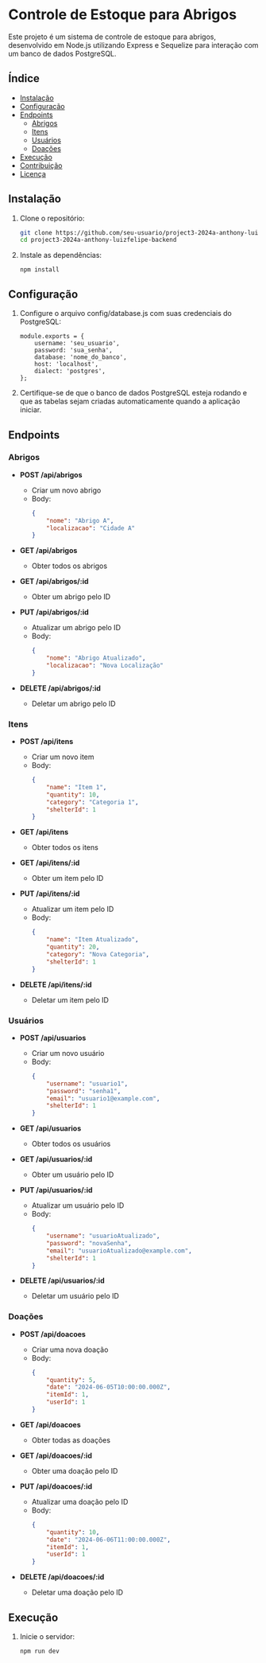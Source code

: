 # Controle de Estoque para Abrigos

Este projeto é um sistema de controle de estoque para abrigos, desenvolvido em Node.js utilizando Express e Sequelize para interação com um banco de dados PostgreSQL.

## Índice

- [Instalação](#instalação)
- [Configuração](#configuração)
- [Endpoints](#endpoints)
  - [Abrigos](#abrigos)
  - [Itens](#itens)
  - [Usuários](#usuários)
  - [Doações](#doações)
- [Execução](#execução)
- [Contribuição](#contribuição)
- [Licença](#licença)

## Instalação

1. Clone o repositório:
   ```bash
   git clone https://github.com/seu-usuario/project3-2024a-anthony-luizfelipe-backend.git
   cd project3-2024a-anthony-luizfelipe-backend

2. Instale as dependências:
   
    ```
   npm install
## Configuração 

1. Configure o arquivo config/database.js com suas credenciais do PostgreSQL:

    ```
    module.exports = {
        username: 'seu_usuario',
        password: 'sua_senha',
        database: 'nome_do_banco',
        host: 'localhost',
        dialect: 'postgres',
    };

3. Certifique-se de que o banco de dados PostgreSQL esteja rodando e que as tabelas sejam criadas automaticamente quando a aplicação iniciar.

## Endpoints

### Abrigos

- **POST /api/abrigos**
  - Criar um novo abrigo
  - Body:
    ```json
    {
        "nome": "Abrigo A",
        "localizacao": "Cidade A"
    }
    ```

- **GET /api/abrigos**
  - Obter todos os abrigos

- **GET /api/abrigos/:id**
  - Obter um abrigo pelo ID

- **PUT /api/abrigos/:id**
  - Atualizar um abrigo pelo ID
  - Body:
    ```json
    {
        "nome": "Abrigo Atualizado",
        "localizacao": "Nova Localização"
    }
    ```

- **DELETE /api/abrigos/:id**
  - Deletar um abrigo pelo ID

### Itens

- **POST /api/itens**
  - Criar um novo item
  - Body:
    ```json
    {
        "name": "Item 1",
        "quantity": 10,
        "category": "Categoria 1",
        "shelterId": 1
    }
    ```

- **GET /api/itens**
  - Obter todos os itens

- **GET /api/itens/:id**
  - Obter um item pelo ID

- **PUT /api/itens/:id**
  - Atualizar um item pelo ID
  - Body:
    ```json
    {
        "name": "Item Atualizado",
        "quantity": 20,
        "category": "Nova Categoria",
        "shelterId": 1
    }
    ```

- **DELETE /api/itens/:id**
  - Deletar um item pelo ID

### Usuários

- **POST /api/usuarios**
  - Criar um novo usuário
  - Body:
    ```json
    {
        "username": "usuario1",
        "password": "senha1",
        "email": "usuario1@example.com",
        "shelterId": 1
    }
    ```

- **GET /api/usuarios**
  - Obter todos os usuários

- **GET /api/usuarios/:id**
  - Obter um usuário pelo ID

- **PUT /api/usuarios/:id**
  - Atualizar um usuário pelo ID
  - Body:
    ```json
    {
        "username": "usuarioAtualizado",
        "password": "novaSenha",
        "email": "usuarioAtualizado@example.com",
        "shelterId": 1
    }
    ```

- **DELETE /api/usuarios/:id**
  - Deletar um usuário pelo ID

### Doações

- **POST /api/doacoes**
  - Criar uma nova doação
  - Body:
    ```json
    {
        "quantity": 5,
        "date": "2024-06-05T10:00:00.000Z",
        "itemId": 1,
        "userId": 1
    }
    ```

- **GET /api/doacoes**
  - Obter todas as doações

- **GET /api/doacoes/:id**
  - Obter uma doação pelo ID

- **PUT /api/doacoes/:id**
  - Atualizar uma doação pelo ID
  - Body:
    ```json
    {
        "quantity": 10,
        "date": "2024-06-06T11:00:00.000Z",
        "itemId": 1,
        "userId": 1
    }
    ```

- **DELETE /api/doacoes/:id**
  - Deletar uma doação pelo ID

## Execução

1. Inicie o servidor:
   ```bash
   npm run dev




